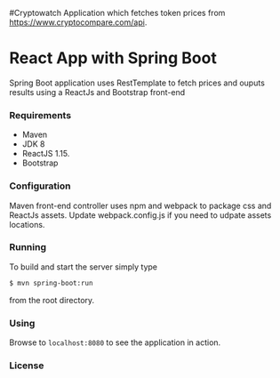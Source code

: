 #Cryptowatch
Application which fetches token prices from https://www.cryptocompare.com/api.

# React App with Spring Boot

Spring Boot application uses RestTemplate to fetch prices and ouputs results using a ReactJs and Bootstrap front-end

### Requirements

- Maven
- JDK 8
- ReactJS 1.15.
- Bootstrap

### Configuration

Maven front-end controller uses npm and webpack to package css and ReactJs assets. Update webpack.config.js if you need to udpate assets locations.

### Running

To build and start the server simply type

```sh
$ mvn spring-boot:run
```

from the root directory.

### Using

Browse to `localhost:8080` to see the application in action.


### License


